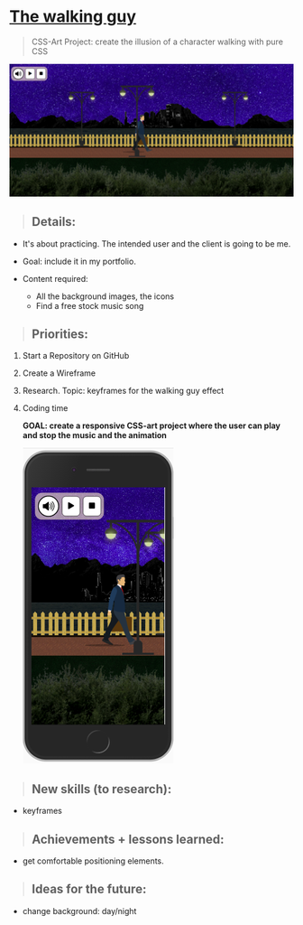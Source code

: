 # <a href="https://jseguraweb.github.io/calculator/">The walking guy</a>

> CSS-Art Project: create the illusion of a character walking with pure CSS

![](screenshot.png)


> ## Details:

- It's about practicing. The intended user and the client is going to be me. 
- Goal: include it in my portfolio.
- Content required: 
    
    - All the background images, the icons
    - Find a free stock music song

> ## Priorities:

1. Start a Repository on GitHub
2. Create a Wireframe
3. Research. Topic: keyframes for the walking guy effect
4. Coding time

    **GOAL: create a responsive CSS-art project where the user can play and stop the music and the animation**

    ![](screenshot2.png)

> ## New skills (to research):

- keyframes

> ## Achievements + lessons learned:

- get comfortable positioning elements.

> ## Ideas for the future:

- change background: day/night
